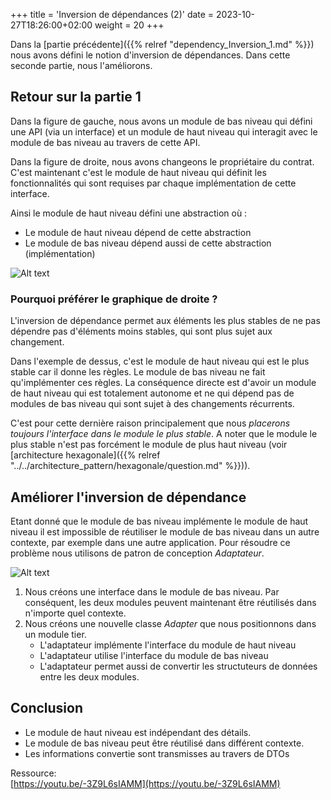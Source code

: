 +++
title = 'Inversion de dépendances (2)'
date = 2023-10-27T18:26:00+02:00
weight = 20
+++

Dans la [partie précédente]({{% relref "dependency_Inversion_1.md" %}}) nous avons défini le notion d'inversion de dépendances. Dans cette seconde partie, nous l'améliorons.

## Retour sur la partie 1

Dans la figure de gauche, nous avons un module de bas niveau qui défini une API (via un interface) et un module de haut niveau qui interagit avec le module de bas niveau au travers de cette API.

Dans la figure de droite, nous avons changeons le propriétaire du contrat. C'est maintenant c'est le module de haut niveau qui définit les fonctionnalités qui sont requises par chaque implémentation de cette interface.

Ainsi le module de haut niveau défini une abstraction où :

- Le module de haut niveau dépend de cette abstraction
- Le module de bas niveau dépend aussi de cette abstraction (implémentation)

![Alt text](../images/DI2-1.png)

### Pourquoi préférer le graphique de droite ?

L'inversion de dépendance permet aux éléments les plus stables de ne pas dépendre pas d'éléments moins stables, qui sont plus sujet aux changement.

Dans l'exemple de dessus, c'est le module de haut niveau qui est le plus stable car il donne les règles. Le module de bas niveau ne fait qu'implémenter ces règles. La conséquence directe est d'avoir un module de haut niveau qui est totalement autonome et ne qui dépend pas de modules de bas niveau qui sont sujet à des changements récurrents.

C'est pour cette dernière raison principalement que nous _placerons toujours l'interface dans le module le plus stable_. A noter que le module le plus stable n'est pas forcément le module de plus haut niveau (voir [architecture hexagonale]({{% relref "../../architecture_pattern/hexagonale/question.md" %}})).

## Améliorer l'inversion de dépendance

Etant donné que le module de bas niveau implémente le module de haut niveau il est impossible de réutiliser le module de bas niveau dans un autre contexte, par exemple dans une autre application. Pour résoudre ce problème nous utilisons de patron de conception _Adaptateur_.

![Alt text](../images/DI2-2.png)

1. Nous créons une interface dans le module de bas niveau. Par conséquent, les deux modules peuvent maintenant être réutilisés dans n'importe quel contexte.
2. Nous créons une nouvelle classe _Adapter_ que nous positionnons dans un module tier.
   - L'adaptateur implémente l'interface du module de haut niveau
   - L'adaptateur utilise l'interface du module de bas niveau
   - L'adaptateur permet aussi de convertir les structuteurs de données entre les deux modules.

## Conclusion

- Le module de haut niveau est indépendant des détails.
- Le module de bas niveau peut être réutilisé dans différent contexte.
- Les informations convertie sont transmisses au travers de DTOs

Ressource:  
[https://youtu.be/-3Z9L6sIAMM](https://youtu.be/-3Z9L6sIAMM)
